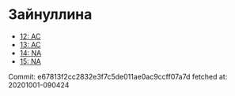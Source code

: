 # Зайнуллина
- [12: AC](12.md)
- [13: AC](13.md)
- [14: NA](14.md)
- [15: NA](15.md)

Commit: e67813f2cc2832e3f7c5de011ae0ac9ccff07a7d
 fetched at: 20201001-090424
